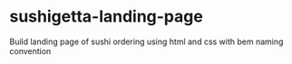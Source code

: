 # sushigetta-landing-page

Build landing page of sushi ordering using html and css with bem naming convention

<!-- video time : 1:36:28 -->
